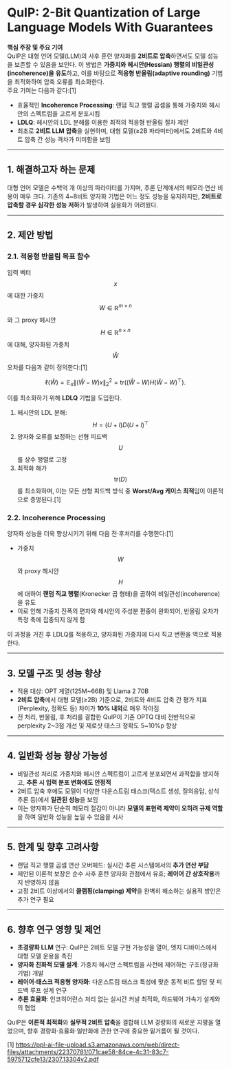 # QuIP: 2-Bit Quantization of Large Language Models With Guarantees

**핵심 주장 및 주요 기여**  
QuIP은 대형 언어 모델(LLM)의 사후 훈련 양자화를 **2비트로 압축**하면서도 모델 성능을 보존할 수 있음을 보인다. 이 방법은 **가중치와 헤시안(Hessian) 행렬의 비일관성(incoherence)을 유도**하고, 이를 바탕으로 **적응형 반올림(adaptive rounding)** 기법을 최적화하여 압축 오류를 최소화한다.  
주요 기여는 다음과 같다:[1]
- 효율적인 **Incoherence Processing**: 랜덤 직교 행렬 곱셈을 통해 가중치와 헤시안의 스펙트럼을 고르게 분포시킴  
- **LDLQ**: 헤시안의 LDL 분해를 이용한 최적의 적응형 반올림 절차 제안  
- 최초로 **2비트 LLM 압축**을 실현하며, 대형 모델(≥2B 파라미터)에서도 2비트와 4비트 압축 간 성능 격차가 미미함을 보임  

***

## 1. 해결하고자 하는 문제  
대형 언어 모델은 수백억 개 이상의 파라미터를 가지며, 추론 단계에서의 메모리·연산 비용이 매우 크다. 기존의 4~8비트 양자화 기법은 어느 정도 성능을 유지하지만, **2비트로 압축할 경우 심각한 성능 저하**가 발생하여 실용화가 어려웠다.

***

## 2. 제안 방법  
### 2.1. 적응형 반올림 목표 함수  
입력 벡터 $$x$$에 대한 가중치 $$W\in\mathbb{R}^{m\times n}$$와 그 proxy 헤시안 $$H\in\mathbb{R}^{n\times n}$$에 대해, 양자화된 가중치 $$\hat W$$ 오차를 다음과 같이 정의한다:[1]

$$
\ell(\hat W)
= \mathbb{E}_x\bigl\|( \hat W - W ) x\bigr\|_2^2
= \mathrm{tr}\bigl((\hat W - W) H (\hat W - W)^\top\bigr).
$$

이를 최소화하기 위해 **LDLQ** 기법을 도입한다.  
1) 헤시안의 LDL 분해: $$H = (U + I) D (U + I)^\top$$  
2) 양자화 오류를 보정하는 선형 피드백 $$U$$를 상수 행렬로 고정  
3) 최적화 해가 $$\mathrm{tr}(D)$$를 최소화하며, 이는 모든 선형 피드백 방식 중 **Worst/Avg 케이스 최적**임이 이론적으로 증명된다.[1]

### 2.2. Incoherence Processing  
양자화 성능을 더욱 향상시키기 위해 다음 전·후처리를 수행한다:[1]
- 가중치 $$W$$와 proxy 헤시안 $$H$$에 대하여 **랜덤 직교 행렬**(Kronecker 곱 형태)을 곱하여 비일관성(incoherence)을 유도  
- 이로 인해 가중치 진폭의 편차와 헤시안의 주성분 편중이 완화되어, 반올림 오차가 특정 축에 집중되지 않게 함  

이 과정을 거친 후 LDLQ를 적용하고, 양자화된 가중치에 다시 직교 변환을 역으로 적용한다.

***

## 3. 모델 구조 및 성능 향상  
- 적용 대상: OPT 계열(125M~66B) 및 Llama 2 70B  
- **2비트 압축**에서 대형 모델(≥2B) 기준으로, 2비트와 4비트 압축 간 평가 지표(Perplexity, 정확도 등) 차이가 **10% 내외**로 매우 작아짐  
- 전 처리, 반올림, 후 처리를 결합한 QuIP이 기존 OPTQ 대비 전반적으로 perplexity 2~3점 개선 및 제로샷 태스크 정확도 5~10%p 향상  

***

## 4. 일반화 성능 향상 가능성  
- 비일관성 처리로 가중치와 헤시안 스펙트럼이 고르게 분포되면서 과적합을 방지하고, **추론 시 입력 분포 변화에도 안정적**  
- 2비트 압축 후에도 모델이 다양한 다운스트림 태스크(텍스트 생성, 질의응답, 상식 추론 등)에서 **일관된 성능**을 보임  
- 이는 양자화가 단순히 메모리 절감이 아니라 **모델의 표현력 제약이 오히려 규제 역할**을 하여 일반화 성능을 높일 수 있음을 시사  

***

## 5. 한계 및 향후 고려사항  
- 랜덤 직교 행렬 곱셈 연산 오버헤드: 실시간 추론 시스템에서의 **추가 연산 부담**  
- 제안된 이론적 보장은 순수 사후 훈련 양자화 관점에서 유효; **레이어 간 상호작용**까지 반영하지 않음  
- 고정 2비트 이상에서의 **클램핑(clamping) 제약**을 완벽히 해소하는 실용적 방안은 추가 연구 필요  

***

## 6. 향후 연구 영향 및 제언  
- **초경량화 LLM** 연구: QuIP은 2비트 모델 구현 가능성을 열어, 엣지 디바이스에서 대형 모델 운용을 촉진  
- **양자화 친화적 모델 설계**: 가중치·헤시안 스펙트럼을 사전에 제어하는 구조(정규화 기법) 개발  
- **레이어·태스크 적응형 양자화**: 다운스트림 태스크 특성에 맞춘 동적 비트 할당 및 피드백 루프 설계 연구  
- **추론 효율화**: 인코히어런스 처리 없는 실시간 커널 최적화, 하드웨어 가속기 설계와의 협업  

QuIP은 **이론적 최적화**와 **실무적 2비트 압축**을 결합해 LLM 경량화의 새로운 지평을 열었으며, 향후 경량화·효율화·일반화에 관한 연구에 중요한 밑거름이 될 것이다.

[1] https://ppl-ai-file-upload.s3.amazonaws.com/web/direct-files/attachments/22370781/071cae58-84ce-4c31-83c7-5975712cfe13/2307.13304v2.pdf
